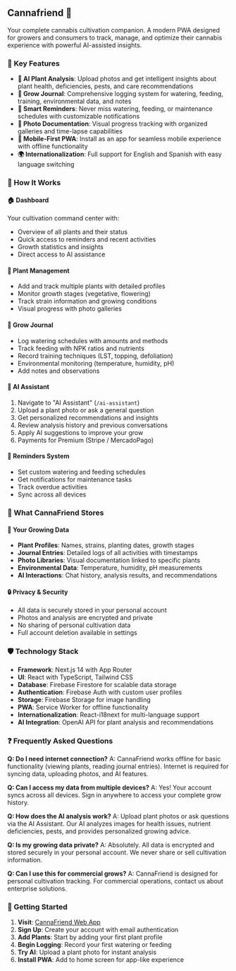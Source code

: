 ## Cannafriend 🌱

Your complete cannabis cultivation companion. A modern PWA designed for growers and consumers to track, manage, and optimize their cannabis experience with powerful AI-assisted insights.

### 🚀 Key Features

- **🤖 AI Plant Analysis**: Upload photos and get intelligent insights about plant health, deficiencies, pests, and care recommendations
- **📔 Grow Journal**: Comprehensive logging system for watering, feeding, training, environmental data, and notes
- **📅 Smart Reminders**: Never miss watering, feeding, or maintenance schedules with customizable notifications
- **📸 Photo Documentation**: Visual progress tracking with organized galleries and time-lapse capabilities
- **📱 Mobile-First PWA**: Install as an app for seamless mobile experience with offline functionality
- **🌍 Internationalization**: Full support for English and Spanish with easy language switching

### 🎯 How It Works

#### 🏠 **Dashboard**

Your cultivation command center with:

- Overview of all plants and their status
- Quick access to reminders and recent activities
- Growth statistics and insights
- Direct access to AI assistance

#### 🌱 **Plant Management**

- Add and track multiple plants with detailed profiles
- Monitor growth stages (vegetative, flowering)
- Track strain information and growing conditions
- Visual progress with photo galleries

#### 📔 **Grow Journal**

- Log watering schedules with amounts and methods
- Track feeding with NPK ratios and nutrients
- Record training techniques (LST, topping, defoliation)
- Environmental monitoring (temperature, humidity, pH)
- Add notes and observations

#### 🤖 **AI Assistant**

1. Navigate to "AI Assistant" (`/ai-assistant`)
2. Upload a plant photo or ask a general question
3. Get personalized recommendations and insights
4. Review analysis history and previous conversations
5. Apply AI suggestions to improve your grow
6. Payments for Premium (Stripe / MercadoPago)

#### 📅 **Reminders System**

- Set custom watering and feeding schedules
- Get notifications for maintenance tasks
- Track overdue activities
- Sync across all devices

### 💾 What CannaFriend Stores

#### 🔐 **Your Growing Data**

- **Plant Profiles**: Names, strains, planting dates, growth stages
- **Journal Entries**: Detailed logs of all activities with timestamps
- **Photo Libraries**: Visual documentation linked to specific plants
- **Environmental Data**: Temperature, humidity, pH measurements
- **AI Interactions**: Chat history, analysis results, and recommendations

#### 🔒 **Privacy & Security**

- All data is securely stored in your personal account
- Photos and analysis are encrypted and private
- No sharing of personal cultivation data
- Full account deletion available in settings

### 🛡️ Technology Stack

- **Framework**: Next.js 14 with App Router
- **UI**: React with TypeScript, Tailwind CSS
- **Database**: Firebase Firestore for scalable data storage
- **Authentication**: Firebase Auth with custom user profiles
- **Storage**: Firebase Storage for image handling
- **PWA**: Service Worker for offline functionality
- **Internationalization**: React-i18next for multi-language support
- **AI Integration**: OpenAI API for plant analysis and recommendations

### ❓ Frequently Asked Questions

**Q: Do I need internet connection?**
A: CannaFriend works offline for basic functionality (viewing plants, reading journal entries). Internet is required for syncing data, uploading photos, and AI features.

**Q: Can I access my data from multiple devices?**
A: Yes! Your account syncs across all devices. Sign in anywhere to access your complete grow history.

**Q: How does the AI analysis work?**
A: Upload plant photos or ask questions via the AI Assistant. Our AI analyzes images for health issues, nutrient deficiencies, pests, and provides personalized growing advice.

**Q: Is my growing data private?**
A: Absolutely. All data is encrypted and stored securely in your personal account. We never share or sell cultivation information.

**Q: Can I use this for commercial grows?**
A: CannaFriend is designed for personal cultivation tracking. For commercial operations, contact us about enterprise solutions.

### 🚀 Getting Started

1. **Visit**: [CannaFriend Web App](https://cannafriend.app)
2. **Sign Up**: Create your account with email authentication
3. **Add Plants**: Start by adding your first plant profile
4. **Begin Logging**: Record your first watering or feeding
5. **Try AI**: Upload a plant photo for instant analysis
6. **Install PWA**: Add to home screen for app-like experience

